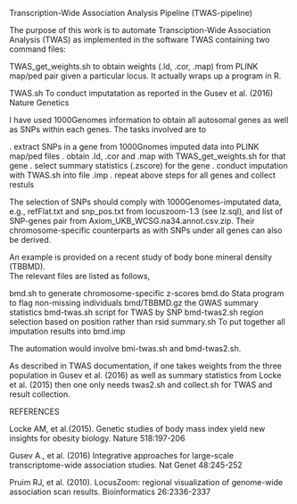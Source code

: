Transcription-Wide Association Analysis Pipeline (TWAS-pipeline)

The purpose of this work is to automate Transciption-Wide Association Analysis (TWAS)
as implemented in the software TWAS containing two command files:

TWAS_get_weights.sh     to obtain weights (.ld, .cor, .map) from PLINK map/ped pair
                        given a particular locus. It actually wraps up a program in R.
                        
TWAS.sh                 To conduct imputatation as reported in the Gusev et al. (2016)
                        Nature Genetics 

I have used 1000Genomes information to obtain all autosomal genes as well as SNPs
within each genes. The tasks involved are to  

. extract SNPs in a gene from 1000Gnomes imputed data into PLINK map/ped files
. obtain .ld, .cor and .map with TWAS_get_weights.sh for that gene
. select summary statistics (.zscore) for the gene
. conduct imputation with TWAS.sh into file .imp
. repeat above steps for all genes and collect restuls


The selection of SNPs should comply with 1000Genomes-imputated data, e.g.,
refFlat.txt and snp_pos.txt from locuszoom-1.3 (see lz.sql), and list of SNP-genes
pair from Axiom_UKB_WCSG.na34.annot.csv.zip. Their chromosome-specific counterparts
as with SNPs under all genes can also be derived.

An example is provided on a recent study of body bone mineral density (TBBMD).   
The relevant files are listed as follows,

bmd.sh                  to generate chromosome-specific z-scores
bmd.do                  Stata program to flag non-missing individuals
bmd/TBBMD.gz            the GWAS summary statistics
bmd-twas.sh             script for TWAS by SNP
bmd-twas2.sh            region selection based on position rather than rsid
summary.sh              To put together all imputation results into bmd.imp

The automation would involve bmi-twas.sh and bmd-twas2.sh.

As described in TWAS documentation, if one takes weights from the three population
in Gusev et al. (2016) as well as summary statistics from Locke et al. (2015) then
one only needs twas2.sh and collect.sh for TWAS and result collection.


REFERENCES

Locke AM, et al.(2015). Genetic studies of body mass index yield new insights for
obesity biology. Nature 518:197-206

Gusev A., et al. (2016) Integrative approaches for large-scale transcriptome-wide
association studies. Nat Genet 48:245-252   

Pruim RJ, et al. (2010). LocusZoom: regional visualization of genome-wide association
scan results. Bioinformatics 26:2336-2337

